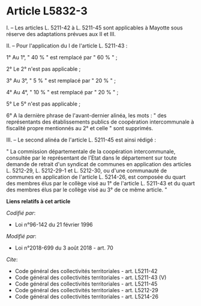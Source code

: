 # Article L5832-3

I. – Les articles L. 5211-42 à L. 5211-45 sont applicables à Mayotte sous réserve des adaptations prévues aux II et III.

II. – Pour l'application du I de l'article L. 5211-43 :

1° Au 1°, " 40 % " est remplacé par " 60 % " ;

2° Le 2° n'est pas applicable ;

3° Au 3°, " 5 % " est remplacé par " 20 % " ;

4° Au 4°, " 10 % " est remplacé par " 20 % " ;

5° Le 5° n'est pas applicable ;

6° A la dernière phrase de l'avant-dernier alinéa, les mots : " des représentants des établissements publics de coopération
intercommunale à fiscalité propre mentionnés au 2° et celle " sont supprimés.

III. – Le second alinéa de l'article L. 5211-45 est ainsi rédigé :

" La commission départementale de la coopération intercommunale, consultée par le représentant de l'Etat dans le département
sur toute demande de retrait d'un syndicat de communes en application des articles L. 5212-29, L. 5212-29-1 et L. 5212-30, ou
d'une communauté de communes en application de l'article L. 5214-26, est composée du quart des membres élus par le collège
visé au 1° de l'article L. 5211-43 et du quart des membres élus par le collège visé au 3° de ce même article. "

**Liens relatifs à cet article**

_Codifié par_:

  - Loi n°96-142 du 21 février 1996

_Modifié par_:

  - Loi n°2018-699 du 3 août 2018 - art. 70

_Cite_:

  - Code général des collectivités territoriales - art. L5211-42
  - Code général des collectivités territoriales - art. L5211-43 (V)
  - Code général des collectivités territoriales - art. L5211-45
  - Code général des collectivités territoriales - art. L5212-29
  - Code général des collectivités territoriales - art. L5214-26
